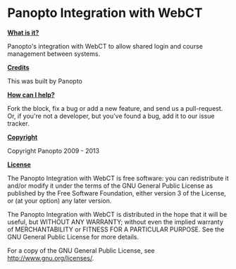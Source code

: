 <h1>Panopto Integration with WebCT</h1>

<b><u>What is it?</u></b>

Panopto's integration with WebCT to allow shared login and course management between systems.

<b><u>Credits</u></b>

This was built by Panopto

<b><u>How can I help?</u></b>

Fork the block, fix a bug or add a new feature, and send us a pull-request. Or, if you're not a developer, but you've found a bug, add it to our issue tracker.

<b><u>Copyright</u></b>

Copyright Panopto 2009 - 2013

<b><u>License</u></b>

The Panopto Integration with WebCT is free software: you can redistribute it and/or modify it under the terms of the GNU General Public License as published by the Free Software Foundation, either version 3 of the License, or (at your option) any later version.

The Panopto Integration with WebCT is distributed in the hope that it will be useful, but WITHOUT ANY WARRANTY; without even the implied warranty of MERCHANTABILITY or FITNESS FOR A PARTICULAR PURPOSE. See the GNU General Public License for more details.

For a copy of the GNU General Public License, see http://www.gnu.org/licenses/.